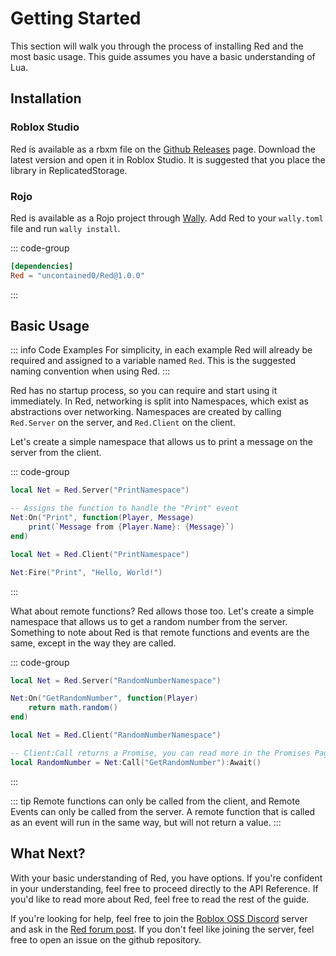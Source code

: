 # Getting Started

This section will walk you through the process of installing Red and the most basic usage. This guide assumes you have a basic understanding of Lua.

## Installation

### Roblox Studio

Red is available as a rbxm file on the [Github Releases](https://github.com/uncontained0/Red/releases) page. Download the latest version and open it in Roblox Studio. It is suggested that you place the library in ReplicatedStorage.

### Rojo

Red is available as a Rojo project through [Wally](https://wally.run). Add Red to your `wally.toml` file and run `wally install`.

::: code-group

```toml [wally.toml]
[dependencies]
Red = "uncontained0/Red@1.0.0"
```

:::

## Basic Usage

::: info Code Examples
For simplicity, in each example Red will already be required and assigned to a variable named `Red`. This is the suggested naming convention when using Red.
:::

Red has no startup process, so you can require and start using it immediately. In Red, networking is split into Namespaces, which exist as abstractions over networking. Namespaces are created by calling `Red.Server` on the server, and `Red.Client` on the client.

Let's create a simple namespace that allows us to print a message on the server from the client.

::: code-group

```lua [Server]
local Net = Red.Server("PrintNamespace")

-- Assigns the function to handle the "Print" event
Net:On("Print", function(Player, Message)
	print(`Message from {Player.Name}: {Message}`)
end)
```

```lua [Client]
local Net = Red.Client("PrintNamespace")

Net:Fire("Print", "Hello, World!")
```

:::

What about remote functions? Red allows those too. Let's create a simple namespace that allows us to get a random number from the server. Something to note about Red is that remote functions and events are the same, except in the way they are called.

::: code-group

```lua [Server]
local Net = Red.Server("RandomNumberNamespace")

Net:On("GetRandomNumber", function(Player)
	return math.random()
end)
```

```lua [Client]
local Net = Red.Client("RandomNumberNamespace")

-- Client:Call returns a Promise, you can read more in the Promises Page
local RandomNumber = Net:Call("GetRandomNumber"):Await()
```

:::

::: tip
Remote functions can only be called from the client, and Remote Events can only be called from the server. A remote function that is called as an event will run in the same way, but will not return a value.
:::

## What Next?

With your basic understanding of Red, you have options. If you're confident in your understanding, feel free to proceed directly to the API Reference. If you'd like to read more about Red, feel free to read the rest of the guide.

If you're looking for help, feel free to join the [Roblox OSS Discord](https://discord.com/invite/mchCdAFPWU) server and ask in the [Red forum post](https://discord.com/channels/385151591524597761/1064606584430411906). If you don't feel like joining the server, feel free to open an issue on the github repository.